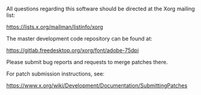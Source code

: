 
All questions regarding this software should be directed at the
Xorg mailing list:

  https://lists.x.org/mailman/listinfo/xorg

The master development code repository can be found at:

  https://gitlab.freedesktop.org/xorg/font/adobe-75dpi

Please submit bug reports and requests to merge patches there.

For patch submission instructions, see:

  https://www.x.org/wiki/Development/Documentation/SubmittingPatches

